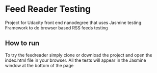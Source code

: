 # Feed Reader Testing

Project for Udacity front end nanodegree that uses Jasmine testing Framework to do browser based RSS feeds testing 

## How to run

To try the feedreader simply clone or download the project and open the index.html file in your browser.
All the tests will appear in the Jasmine window at the bottom of the page

